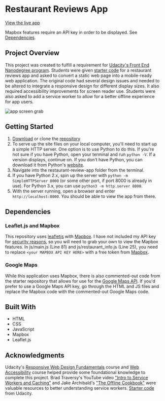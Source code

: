 # Restaurant Reviews App

[View the live app](https://mattdahlseid.github.io/restaurant-review-app/)

Mapbox features require an API key in order to be displayed. See [Dependencies](https://github.com/mattdahlseid/restaurant-review-app#dependencies).

## Project Overview
This project was created to fulfill a requirement for [Udacity's Front End Nanodegree program](https://www.udacity.com/course/front-end-web-developer-nanodegree--nd001). Students were given [starter code](https://github.com/udacity/mws-restaurant-stage-1) for a restaurant reviews app and asked to convert a static web page into a mobile-ready web application. The original code had several design issues and needed to be altered to integrate a responsive design for different display sizes. It also required accessibility improvements for screen reader use. Students were also asked to add a service worker to allow for a better offline experience for app users.

<img src="https://preview.ibb.co/jSm3Cz/app_grab.png" alt="app screen grab" border="0">

## Getting Started
1. [Download](https://github.com/mattdahlseid/restaurant-review-app/archive/master.zip) or clone the [repository](https://github.com/mattdahlseid/restaurant-review-app)
2. To serve up the site files on your local computer, you'll need to start up a simple HTTP server. One option is to use Python to do this. If you're not sure if you have Python, open your terminal and run `python -V`. If a version displays, continue on. If you don't have Python, you can download it from Python's [website](https://www.python.org/). 
3. Navigate into the restaurant-review-app folder from the terminal.
4. If you have Python 2.x, spin up the server with `python -m SimpleHTTPServer 8000` (or some other port, if port 8000 is already in use). For Python 3.x, you can use `python3 -m http.server 8000`.
5. With the server running, open a browser and enter `http://localhost:8000`. You should be able to view the app from there.

## Dependencies 
### Leaflet.js and Mapbox
This repository uses [leafletjs](https://leafletjs.com/) with [Mapbox](https://www.mapbox.com/). I have not included my API key for [security reasons](https://medium.freecodecamp.org/how-to-securely-store-api-keys-4ff3ea19ebda), so you will need to grab your own to view the Mapbox features. In js/main.js (Line 81) and js/restaurant_info.js (Line 25), you need to replace `<your MAPBOX API KEY HERE>` with a free token from [Mapbox](https://www.mapbox.com/).

### Google Maps
While this application uses Mapbox, there is also commented-out code from the starter repository that allows for use for the [Google Maps API](https://developers.google.com/maps/documentation/javascript/get-api-key). If you'd prefer to use a Google Maps API key, go through the HTML and JS files and replace the Mapbox code with the commented-out Google Maps code.

## Built With
* HTML
* CSS
* JavaScript
* Mapbox
* Leaflet.js

## Acknowledgments
Udacity's [Responsive Web Design Fundamentals](https://www.udacity.com/course/responsive-web-design-fundamentals--ud893) course and [Web Accessibility](https://www.udacity.com/course/web-accessibility--ud891) course helped provide some foundational knowledge to complete this project. Brad Traversy's YouTube video ["Intro to Service Workers and Caching"](https://www.youtube.com/watch?v=ksXwaWHCW6k) and Jake Archibald's ["The Offline Cookbook"](https://developers.google.com/web/fundamentals/instant-and-offline/offline-cookbook/) were valuable resources to better understanding service workers.
[Starter code](https://github.com/udacity/mws-restaurant-stage-1) from Udacity.
